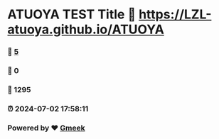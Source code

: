 # ATUOYA TEST Title :link: https://LZL-atuoya.github.io/ATUOYA 
### :page_facing_up: [5](https://LZL-atuoya.github.io/ATUOYA/tag.html) 
### :speech_balloon: 0 
### :hibiscus: 1295 
### :alarm_clock: 2024-07-02 17:58:11 
### Powered by :heart: [Gmeek](https://github.com/Meekdai/Gmeek)
